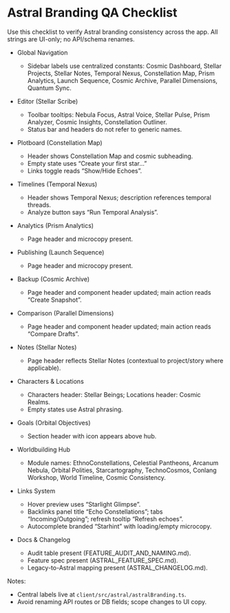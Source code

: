 # Astral Branding QA Checklist

Use this checklist to verify Astral branding consistency across the app. All strings are UI-only; no API/schema renames.

- Global Navigation
  - Sidebar labels use centralized constants: Cosmic Dashboard, Stellar Projects, Stellar Notes, Temporal Nexus, Constellation Map, Prism Analytics, Launch Sequence, Cosmic Archive, Parallel Dimensions, Quantum Sync.

- Editor (Stellar Scribe)
  - Toolbar tooltips: Nebula Focus, Astral Voice, Stellar Pulse, Prism Analyzer, Cosmic Insights, Constellation Outliner.
  - Status bar and headers do not refer to generic names.

- Plotboard (Constellation Map)
  - Header shows Constellation Map and cosmic subheading.
  - Empty state uses “Create your first star…”
  - Links toggle reads “Show/Hide Echoes”.

- Timelines (Temporal Nexus)
  - Header shows Temporal Nexus; description references temporal threads.
  - Analyze button says “Run Temporal Analysis”.

- Analytics (Prism Analytics)
  - Page header and microcopy present.

- Publishing (Launch Sequence)
  - Page header and microcopy present.

- Backup (Cosmic Archive)
  - Page header and component header updated; main action reads “Create Snapshot”.

- Comparison (Parallel Dimensions)
  - Page header and component header updated; main action reads “Compare Drafts”.

- Notes (Stellar Notes)
  - Page header reflects Stellar Notes (contextual to project/story where applicable).

- Characters & Locations
  - Characters header: Stellar Beings; Locations header: Cosmic Realms.
  - Empty states use Astral phrasing.

- Goals (Orbital Objectives)
  - Section header with icon appears above hub.

- Worldbuilding Hub
  - Module names: EthnoConstellations, Celestial Pantheons, Arcanum Nebula, Orbital Polities, Starcartography, TechnoCosmos, Conlang Workshop, World Timeline, Cosmic Consistency.

- Links System
  - Hover preview uses “Starlight Glimpse”.
  - Backlinks panel title “Echo Constellations”; tabs “Incoming/Outgoing”; refresh tooltip “Refresh echoes”.
  - Autocomplete branded “Starhint” with loading/empty microcopy.

- Docs & Changelog
  - Audit table present (FEATURE_AUDIT_AND_NAMING.md).
  - Feature spec present (ASTRAL_FEATURE_SPEC.md).
  - Legacy-to-Astral mapping present (ASTRAL_CHANGELOG.md).

Notes:
- Central labels live at `client/src/astral/astralBranding.ts`.
- Avoid renaming API routes or DB fields; scope changes to UI copy.
